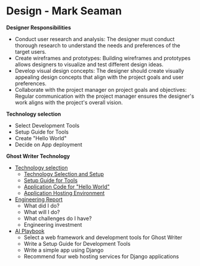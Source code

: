 # Design - Mark Seaman

**Designer Responsibilities**

* Conduct user research and analysis: The designer must conduct thorough research to understand the needs and preferences of the target users.
* Create wireframes and prototypes: Building wireframes and prototypes allows designers to visualize and test different design ideas.
* Develop visual design concepts: The designer should create visually appealing design concepts that align with the project goals and user preferences.
* Collaborate with the project manager on project goals and objectives: Regular communication with the project manager ensures the designer's work aligns with the project's overall vision.

**Technology selection**

- Select Development Tools
- Setup Guide for Tools
- Create "Hello World"
- Decide on App deployment

**Ghost Writer Technology**

* [Technology selection](Technology.md)
    * [Technology Selection and Setup](Technology.md)
    * [Setup Guide for Tools](Tools.md)
    * [Application Code for "Hello World"](AppCode.md)
    * [Application Hosting Environment](Budget.md)
* [Engineering Report](Report.md)
    * What did I do?
    * What will I do?
    * What challenges do I have?
    * Engineering investment
* [AI Playbook](AI.md)
    - Select a web framework and development tools for Ghost Writer
    - Write a Setup Guide for Development Tools
    - Write a simple app using Django
    - Recommend four web hosting services for Django applications
